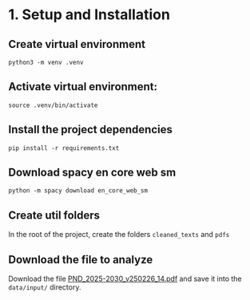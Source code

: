 # 1. Setup and Installation

## Create virtual environment

```shell
python3 -m venv .venv
```

## Activate virtual environment:

```shell
source .venv/bin/activate
```

## Install the project dependencies

```shell
pip install -r requirements.txt
```

## Download spacy en core web sm
```shell
python -m spacy download en_core_web_sm
```

## Create util folders

In the root of the project, create the folders `cleaned_texts` and  `pdfs`


## Download the file to analyze

Download the file [PND_2025-2030_v250226_14.pdf](https://drive.google.com/file/d/1O20jR5Bdkof1lZuXCuutjvaUlnDOuG70/view?usp=sharing) and save it into the `data/input/` directory.
